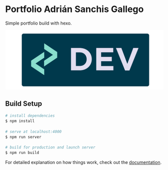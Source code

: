 # Portfolio Adrián Sanchis Gallego
Simple portfolio build with hexo.
<p align="center">
  <img width="750" src="https://raw.githubusercontent.com/sanchis/portfolio/main/themes/default2021/source/img/og.png">
</p>

## Build Setup

```bash
# install dependencies
$ npm install

# serve at localhost:4000
$ npm run server

# build for production and launch server
$ npm run build
```

For detailed explanation on how things work, check out the [documentation](https://hexo.io/docs/).

